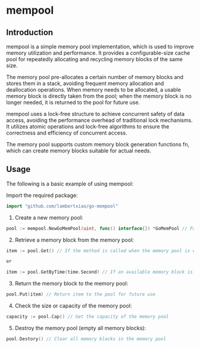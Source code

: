 # mempool

## Introduction

mempool is a simple memory pool implementation, which is used to improve memory utilization and performance. It provides a configurable-size cache pool for repeatedly allocating and recycling memory blocks of the same size.

The memory pool pre-allocates a certain number of memory blocks and stores them in a stack, avoiding frequent memory allocation and deallocation operations. When memory needs to be allocated, a usable memory block is directly taken from the pool; when the memory block is no longer needed, it is returned to the pool for future use.

mempool uses a lock-free structure to achieve concurrent safety of data access, avoiding the performance overhead of traditional lock mechanisms. It utilizes atomic operations and lock-free algorithms to ensure the correctness and efficiency of concurrent access.

The memory pool supports custom memory block generation functions fn, which can create memory blocks suitable for actual needs.

## Usage

The following is a basic example of using mempool:

Import the required package:

```go
import "github.com/lambertxiao/go-mempool"
```

1. Create a new memory pool:

```go
pool := mempool.NewGoMemPool(uint, func() interface{}) *GoMemPool // Pass the appropriate size and generation function according to actual needs
```

2. Retrieve a memory block from the memory pool:

```go
item := pool.Get() // If the method is called when the memory pool is empty, it will wait indefinitely until a memory block is returned to the pool.

or

item := pool.GetByTime(time.Second) // If an available memory block is not retrieved within the specified timeout time, the method returns a null value (zero value of the corresponding type).
```

3. Return the memory block to the memory pool:

```go
pool.Put(item) // Return item to the pool for future use
```

4. Check the size or capacity of the memory pool:

```go
capacity := pool.Cap() // Get the capacity of the memory pool
```

5. Destroy the memory pool (empty all memory blocks):

```go
pool.Destory() // Clear all memory blocks in the memory pool
```
